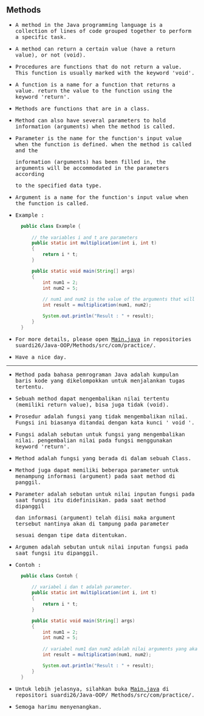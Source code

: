 ## Methods

- <samp>A method in the Java programming language is a collection of lines of code grouped together to perform a specific task.</samp>

- <samp>A method can return a certain value (have a return value), or not (void).</samp>

- <samp>Procedures are functions that do not return a value. This function is usually marked with the keyword 'void'.</samp>

- <samp>A function is a name for a function that returns a value. return the value to the function using the keyword 'return'.</samp>

- <samp>Methods are functions that are in a class.</samp>
 
- <samp>Method can also have several parameters to hold information (arguments) when the method is called.</samp>

- <samp>Parameter is the name for the function's input value when the function is defined. when the method is called and the</samp> 
 
  <samp>information (arguments) has been filled in, the arguments will be accommodated in the parameters according</samp> 
  
  <samp>to the specified data type.</samp>
  
- <samp>Argument is a name for the function's input value when the function is called.</samp>

- <samp>Example :</samp>

  ```java
    public class Example {
        
        // the variables i and t are parameters
        public static int multiplication(int i, int t) 
        {
            return i * t;
        }

        public static void main(String[] args)
        {
            int num1 = 2;
            int num2 = 5;
          
            // num1 and num2 is the value of the arguments that will be accommodated in the parameter with data type Integer.
            int result = multiplication(num1, num2); 

            System.out.println("Result : " + result);
        }
    }
  ```
  
- <samp>For more details, please open [Main.java](https://github.com/suardi26/Java-OOP/blob/main/Methods/src/com/practice/Main.java) in repositories suardi26/Java-OOP/Methods/src/com/practice/.</samp>

- <samp>Have a nice day.</samp>

---

- <samp>Method pada bahasa pemrograman Java adalah kumpulan baris kode yang dikelompokkan untuk menjalankan tugas tertentu.</samp>

- <samp>Sebuah method dapat mengembalikan nilai tertentu (memiliki return value), bisa juga tidak (void).</samp>

- <samp>Prosedur adalah fungsi yang tidak mengembalikan nilai. Fungsi ini biasanya ditandai dengan kata kunci ' void '.</samp>

- <samp>Fungsi adalah sebutan untuk fungsi yang mengembalikan nilai. pengembalian nilai pada fungsi menggunakan keyword  'return'.</samp>

- <samp>Method adalah fungsi yang berada di dalam sebuah Class.</samp>

- <samp>Method juga dapat memiliki beberapa parameter untuk menampung  informasi (argument) pada saat method di panggil.</samp>

- <samp>Parameter adalah sebutan untuk nilai inputan fungsi pada saat fungsi itu didefinisikan. pada saat method dipanggil</samp> 
 
  <samp>dan informasi (argument) telah diisi maka argument tersebut nantinya akan di tampung  pada parameter</samp> 
  
  <samp>sesuai dengan tipe data ditentukan.</samp> 
  
- <samp>Argumen adalah sebutan untuk nilai inputan fungsi pada saat fungsi itu dipanggil.</samp>

- <samp>Contoh :</samp>

  ```java
    public class Contoh {
        
        // variabel i dan t adalah parameter.
        public static int multiplication(int i, int t) 
        {
            return i * t;
        }

        public static void main(String[] args)
        {
            int num1 = 2;
            int num2 = 5;
          
            // variabel num1 dan num2 adalah nilai arguments yang akan ditampung pada parameter dengan tipe data Integer.
            int result = multiplication(num1, num2); 

            System.out.println("Result : " + result);
        }
    }
  ```
- <samp>Untuk lebih jelasnya, silahkan buka [Main.java](https://github.com/suardi26/Java-OOP/blob/main/Methods/src/com/practice/Main.java) di repositori suardi26/Java-OOP/
Methods/src/com/practice/.</samp>

- <samp>Semoga harimu menyenangkan.</samp>
  
